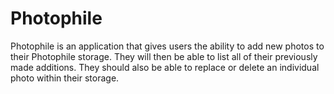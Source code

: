 # Photophile
Photophile is an application that gives users the ability to add new photos to their Photophile storage. They will then be able to list all of their previously made additions. They should also be able to replace or delete an individual photo within their storage.
